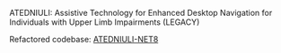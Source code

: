 ATEDNIULI: Assistive Technology for Enhanced Desktop Navigation for Individuals with Upper Limb Impairments (LEGACY)

Refactored codebase: [ATEDNIULI-NET8](https://github.com/Gtxplosiom/ATEDNIULI-NET8)

